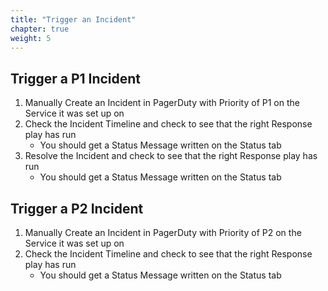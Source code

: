 ```yaml
---
title: "Trigger an Incident"
chapter: true
weight: 5
---
```


## Trigger a P1 Incident

1. Manually Create an Incident in PagerDuty with Priority of P1 on the Service it was set up on
1. Check the Incident Timeline and check to see that the right Response play has run
    - You should get a Status Message written on the Status tab
1. Resolve the Incident and check to see that the right Response play has run
    - You should get a Status Message written on the Status tab

## Trigger a P2 Incident

1. Manually Create an Incident in PagerDuty with Priority of P2 on the Service it was set up on
1. Check the Incident Timeline and check to see that the right Response play has run
    - You should get a Status Message written on the Status tab

